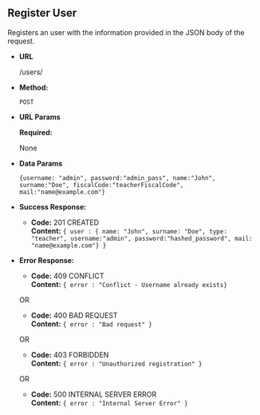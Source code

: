 **Register User**
----
  Registers an user with the information provided in the JSON body of the request.

* **URL**

  /users/

* **Method:**

  `POST`
  
*  **URL Params**

   **Required:**
 
   None
   

* **Data Params**

  `{username: "admin", password:"admin_pass", name:"John", surname:"Doe", fiscalCode:"teacherFiscalCode", mail:"name@example.com"}`

* **Success Response:**

  * **Code:** 201 CREATED <br />
    **Content:** `{ user : {
                        name: "John",
                        surname: "Doe",
                        type: "teacher",
                        username:"admin",
                        password:"hashed_password",
                        mail: "name@example.com"}
                  }`
 
* **Error Response:**

  * **Code:** 409 CONFLICT <br />
    **Content:** `{ error : "Conflict - Username already exists}`

  OR

  * **Code:** 400 BAD REQUEST <br />
    **Content:** `{ error : "Bad request" }`
    
  OR

  * **Code:** 403 FORBIDDEN <br />
    **Content:** `{ error : "Unauthorized registration" }`
    
  OR

  * **Code:** 500 INTERNAL SERVER ERROR <br />
    **Content:** `{ error : "Internal Server Error" }`